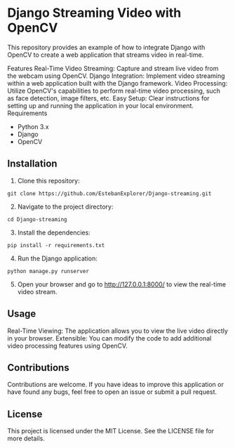 # Django Streaming Video with OpenCV
This repository provides an example of how to integrate Django with OpenCV to create a web application that streams video in real-time.

Features
Real-Time Video Streaming: Capture and stream live video from the webcam using OpenCV.
Django Integration: Implement video streaming within a web application built with the Django framework.
Video Processing: Utilize OpenCV's capabilities to perform real-time video processing, such as face detection, image filters, etc.
Easy Setup: Clear instructions for setting up and running the application in your local environment.
Requirements
- Python 3.x
- Django
- OpenCV
## Installation
1. Clone this repository:
  ```
git clone https://github.com/EstebanExplorer/Django-streaming.git
```
2. Navigate to the project directory:
 ```
cd Django-streaming
```
3. Install the dependencies:
```
pip install -r requirements.txt
```
4. Run the Django application:
 ```
python manage.py runserver
```
5. Open your browser and go to http://127.0.0.1:8000/ to view the real-time video stream.

## Usage
Real-Time Viewing: The application allows you to view the live video directly in your browser.
Extensible: You can modify the code to add additional video processing features using OpenCV.

## Contributions
Contributions are welcome. If you have ideas to improve this application or have found any bugs, feel free to open an issue or submit a pull request.

## License
This project is licensed under the MIT License. See the LICENSE file for more details.
